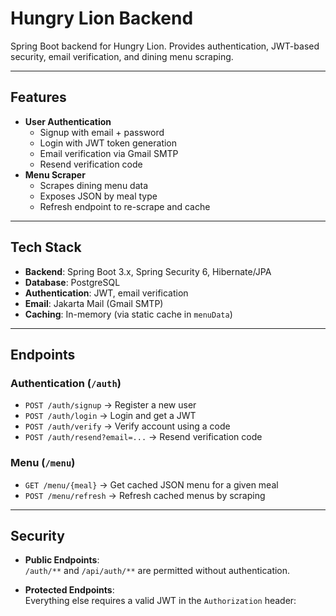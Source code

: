 # Hungry Lion Backend

Spring Boot backend for Hungry Lion. Provides authentication, JWT-based security, email verification, and dining menu scraping.

---

## Features
- **User Authentication**
  - Signup with email + password
  - Login with JWT token generation
  - Email verification via Gmail SMTP
  - Resend verification code
- **Menu Scraper**
  - Scrapes dining menu data
  - Exposes JSON by meal type
  - Refresh endpoint to re-scrape and cache

---

## Tech Stack
- **Backend**: Spring Boot 3.x, Spring Security 6, Hibernate/JPA
- **Database**: PostgreSQL
- **Authentication**: JWT, email verification
- **Email**: Jakarta Mail (Gmail SMTP)
- **Caching**: In-memory (via static cache in `menuData`)

---

## Endpoints

### Authentication (`/auth`)
- `POST /auth/signup` → Register a new user
- `POST /auth/login` → Login and get a JWT
- `POST /auth/verify` → Verify account using a code
- `POST /auth/resend?email=...` → Resend verification code

### Menu (`/menu`)
- `GET /menu/{meal}` → Get cached JSON menu for a given meal
- `POST /menu/refresh` → Refresh cached menus by scraping

---

## Security

- **Public Endpoints**:  
  `/auth/**` and `/api/auth/**` are permitted without authentication.

- **Protected Endpoints**:  
  Everything else requires a valid JWT in the `Authorization` header:

